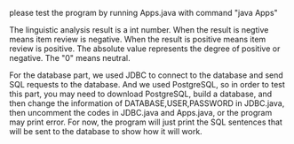 please test the program by running Apps.java with command "java Apps"

The linguistic analysis result is a int number. When the result is negtive means item review is negative. When the result is positive means item review is positive. The absolute value represents the degree of positive or negative. The "0" means neutral.

For the database part, we used JDBC to connect to the database and send SQL requests to the database.
And we used PostgreSQL, so in order to test this part, you may need to download PostgreSQL, build a database,
and then change the information of DATABASE,USER,PASSWORD in JDBC.java, then uncomment the codes in JDBC.java 
and Apps.java, or the program may print error. For now, the program will just print the SQL sentences that will
be sent to the database to show how it will work.